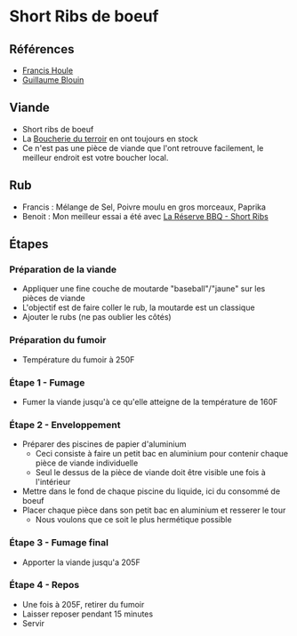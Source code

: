 # Short Ribs de boeuf

## Références
- [Francis Houle](https://ca.linkedin.com/in/francis-houle-4175094)
- [Guillaume Blouin](https://ca.linkedin.com/in/guillaume-blouin-183ab939)


## Viande
- Short ribs de boeuf
- La [Boucherie du terroir](https://boucherieduterroir.ca/) en ont toujours en stock
- Ce n'est pas une pièce de viande que l'ont retrouve facilement, le meilleur endroit est votre boucher local.

## Rub
- Francis : Mélange de Sel, Poivre moulu en gros morceaux, Paprika
- Benoit : Mon meilleur essai a été avec [La Réserve BBQ - Short Ribs](https://bbqprestige.com/produit/epices-steak-et-short-ribs-de-la-reserve-bbq/)

## Étapes

### Préparation de la viande
- Appliquer une fine couche de moutarde "baseball"/"jaune" sur les pièces de viande
- L'objectif est de faire coller le rub, la moutarde est un classique
- Ajouter le rubs (ne pas oublier les côtés)

### Préparation du fumoir
- Température du fumoir à 250F

### Étape 1 - Fumage
- Fumer la viande jusqu'à ce qu'elle atteigne de la température de 160F

### Étape 2 - Enveloppement
- Préparer des piscines de papier d'aluminium
    - Ceci consiste à faire un petit bac en aluminium pour contenir chaque pièce de viande individuelle
    - Seul le dessus de la pièce de viande doit être visible une fois à l'intérieur
- Mettre dans le fond de chaque piscine du liquide, ici du consommé de boeuf
- Placer chaque pièce dans son petit bac en aluminium et resserer le tour
    - Nous voulons que ce soit le plus hermétique possible

### Étape 3 - Fumage final
- Apporter la viande jusqu'a 205F

### Étape 4 - Repos
- Une fois à 205F, retirer du fumoir
- Laisser reposer pendant 15 minutes
- Servir





